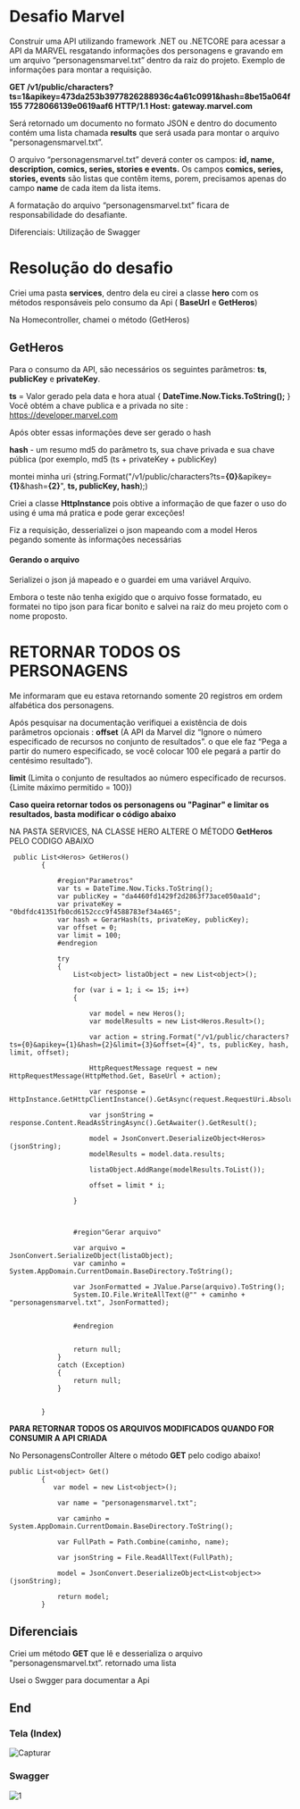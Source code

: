 # Desafio Marvel

Construir uma API utilizando framework .NET ou .NETCORE para acessar a API da MARVEL resgatando informações dos personagens e gravando em um arquivo “personagensmarvel.txt” dentro da raiz do projeto. Exemplo de informações para montar a requisição.

**GET /v1/public/characters?ts=1&apikey=473da253b3977826288936c4a61c0991&hash=8be15a064f155 7728066139e0619aaf6 HTTP/1.1 Host: gateway.marvel.com**

Será retornado um documento no formato JSON e dentro do documento contém uma lista chamada **results**  que será usada para montar o arquivo "personagensmarvel.txt”. 

O arquivo “personagensmarvel.txt” deverá conter os campos: 
**id, name, description, comics, series, stories e events.** 
Os campos **comics, series, stories, events** são listas que contêm items, porem, precisamos apenas do campo **name** de cada item da lista items. 

A formatação do arquivo “personagensmarvel.txt” ficara de responsabilidade do desafiante. 

Diferenciais: Utilização de Swagger


# Resolução do desafio

 Criei uma pasta **services**,  dentro dela eu cirei a classe **hero** com os métodos  responsáveis pelo consumo da Api ( **BaseUrl** e **GetHeros**) 
 
 Na Homecontroller,  chamei o método (GetHeros)

## GetHeros

Para o consumo da API, são necessários os seguintes parâmetros: **ts**, **publicKey**  e  **privateKey**.
 
**ts** = Valor gerado pela data e hora atual { **DateTime.Now.Ticks.ToString();** }
Você obtém a chave publica e  a privada  no site : https://developer.marvel.com

Após obter essas informações deve ser gerado o hash

 **hash** - um resumo md5 do parâmetro ts, sua chave privada e sua chave pública (por exemplo, md5 (ts + privateKey + publicKey)

montei minha uri {string.Format("/v1/public/characters?ts=**{0}**&apikey=**{1}**&hash=**{2}**", **ts, publicKey, hash**);)

Criei a classe **HttpInstance** pois obtive a informação de que fazer o uso do using é uma má pratica e pode gerar exceções!

Fiz a requisição, desserializei  o json mapeando com a model Heros pegando somente às informações necessárias
#### Gerando o arquivo
Serializei o json já mapeado e o guardei em uma variável Arquivo.

Embora o teste não tenha exigido que o arquivo fosse formatado, eu formatei no tipo json para ficar bonito
e salvei na raiz do meu projeto com o nome proposto.




# RETORNAR TODOS OS PERSONAGENS
Me informaram que eu estava retornando somente 20 registros em ordem alfabética dos personagens.

Após pesquisar na documentação verifiquei a existência de dois parâmetros opcionais :
**offset** (A API da Marvel diz “Ignore o número especificado de recursos no conjunto de resultados”. o que ele faz “Pega a partir do numero especificado, se você colocar 100 ele pegará a partir do centésimo resultado”).

**limit** (Limita o conjunto de resultados ao número especificado de recursos.{Limite máximo permitido = 100})

**Caso queira retornar todos os personagens ou "Paginar" e limitar os resultados, basta modificar o código abaixo**

NA PASTA SERVICES, NA CLASSE HERO  ALTERE O MÉTODO **GetHeros** PELO CODIGO ABAIXO


`````
 public List<Heros> GetHeros()
        {

            #region"Parametros"
            var ts = DateTime.Now.Ticks.ToString();
            var publicKey = "da4460fd1429f2d2863f73ace050aa1d";
            var privateKey = "0bdfdc41351fb0cd6152ccc9f4588783ef34a465";
            var hash = GerarHash(ts, privateKey, publicKey);
            var offset = 0;
            var limit = 100;
            #endregion

            try
            {
                List<object> listaObject = new List<object>();
               
                for (var i = 1; i <= 15; i++)
                {

                    var model = new Heros();
                    var modelResults = new List<Heros.Result>();

                    var action = string.Format("/v1/public/characters?ts={0}&apikey={1}&hash={2}&limit={3}&offset={4}", ts, publicKey, hash, limit, offset);

                    HttpRequestMessage request = new HttpRequestMessage(HttpMethod.Get, BaseUrl + action);

                    var response = HttpInstance.GetHttpClientInstance().GetAsync(request.RequestUri.AbsoluteUri).Result;

                    var jsonString = response.Content.ReadAsStringAsync().GetAwaiter().GetResult();

                    model = JsonConvert.DeserializeObject<Heros>(jsonString);
                    modelResults = model.data.results;

                    listaObject.AddRange(modelResults.ToList());

                    offset = limit * i;

                }



                #region"Gerar arquivo"

                var arquivo = JsonConvert.SerializeObject(listaObject);
                var caminho = System.AppDomain.CurrentDomain.BaseDirectory.ToString();

                var JsonFormatted = JValue.Parse(arquivo).ToString();
                System.IO.File.WriteAllText(@"" + caminho + "personagensmarvel.txt", JsonFormatted);


                #endregion


                return null;
            }
            catch (Exception)
            {
                return null;
            }


        }
`````

**PARA RETORNAR TODOS OS ARQUIVOS MODIFICADOS QUANDO FOR CONSUMIR A API CRIADA**

No PersonagensController Altere o método **GET** pelo codigo abaixo!

```
public List<object> Get()
        {
           var model = new List<object>();

            var name = "personagensmarvel.txt";

            var caminho = System.AppDomain.CurrentDomain.BaseDirectory.ToString();

            var FullPath = Path.Combine(caminho, name);

            var jsonString = File.ReadAllText(FullPath);

            model = JsonConvert.DeserializeObject<List<object>>(jsonString);            

            return model;
        }
```




## Diferenciais 

Criei um método **GET**  que lê e desserializa o arquivo "personagensmarvel.txt”. retornado uma lista

Usei o Swgger para documentar a Api


## End

### Tela (Index)

![Capturar](https://user-images.githubusercontent.com/47748537/110571587-7ec52b00-8136-11eb-9d05-ac170691a37e.JPG)


### Swagger

![1](https://user-images.githubusercontent.com/47748537/110571702-b502aa80-8136-11eb-86bd-91b7b3155983.JPG)


